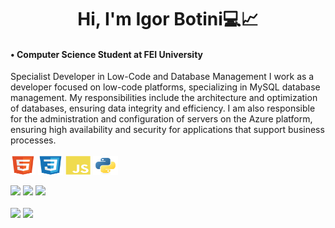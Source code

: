    <h1 align="center"> Hi, I'm Igor Botini💻📈</h1>


<h4>• Computer Science Student at FEI University</h4>
Specialist Developer in Low-Code and Database Management
I work as a developer focused on low-code platforms, specializing in MySQL database management. My responsibilities include the architecture and optimization of databases, ensuring data integrity and efficiency. I am also responsible for the administration and configuration of servers on the Azure platform, ensuring high availability and security for applications that support business processes.

<div style="display: inline_block"><br>
   <img align="center" alt="Igor-HTML" height="30" width="40" src="https://raw.githubusercontent.com/devicons/devicon/master/icons/html5/html5-original.svg">
   <img align="center" alt="Igor-CSS" height="30" width="40" src="https://raw.githubusercontent.com/devicons/devicon/master/icons/css3/css3-original.svg">
  <img align="center" alt="Igor-Js" height="30" width="40" src="https://raw.githubusercontent.com/devicons/devicon/master/icons/javascript/javascript-plain.svg">
  <img align="center" alt="Igor-Python" height="30" width="40" src="https://raw.githubusercontent.com/devicons/devicon/master/icons/python/python-original.svg">
  
</div>
<br>
 
<div> 
  <a href="https://instagram.com/Igor_Botini" target="_blank"><img src="https://img.shields.io/badge/-Instagram-%23E4405F?style=for-the-badge&logo=instagram&logoColor=white" target="blank"></a>
  <a href = "https://www.linkedin.com/in/igor-botini-da-silva-1726652ba/"><img src="https://img.shields.io/badge/LinkedIn-0077B5?style=for-the-badge&logo=linkedin&logoColor=white" target="blank"></a>
  <a href = "mailto:igorbotinii@gmail.com"><img src="https://img.shields.io/badge/-Gmail-%23333?style=for-the-badge&logo=gmail&logoColor=white" target="_blank"></a>
</div>
<div style="display: inline_block"><br>
  <img height="160cm" src="https://github-readme-stats.vercel.app/api?username=IgorBotinii&show_icons=false&theme=dracula">
  <img height="160cm" src="https://github-readme-stats.vercel.app/api/top-langs/?username=IgorBotinii&theme=dracula">
</div>


